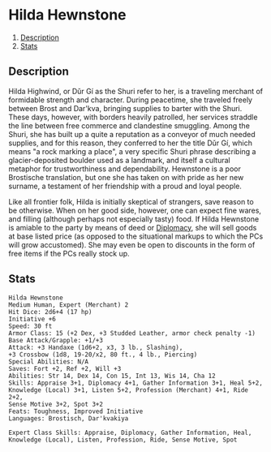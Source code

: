 # Hilda Hewnstone

1. [Description](#description)
2. [Stats](#stats)

## Description

Hilda Highwind, or Dǔr Gí as the Shuri refer to her, is a traveling merchant of formidable strength and character. During peacetime, she traveled freely between Brost and Dar'kva, bringing supplies to barter with the Shuri. These days, however, with borders heavily patrolled, her services straddle the line between free commerce and clandestine smuggling. Among the Shuri, she has built up a quite a reputation as a conveyor of much needed supplies, and for this reason, they conferred to her the title Dǔr Gí, which means "a rock marking a place", a very specific Shuri phrase describing a glacier-deposited boulder used as a landmark, and itself a cultural metaphor for trustworthiness and dependability. Hewnstone is a poor Brostische translation, but one she has taken on with pride as her new surname, a testament of her friendship with a proud and loyal people.

Like all frontier folk, Hilda is initially skeptical of strangers, save reason to be otherwise. When on her good side, however, one can expect fine wares, and filling (although perhaps not especially tasty) food. If Hilda Hewnstone is amiable to the party by means of deed or [Diplomacy](http://www.dandwiki.com/wiki/SRD:Diplomacy), she will sell goods at base listed price (as opposed to the situational markups to which the PCs will grow accustomed). She may even be open to discounts in the form of free items if the PCs really stock up.

## Stats

```
Hilda Hewnstone
Medium Human, Expert (Merchant) 2
Hit Dice: 2d6+4 (17 hp)
Initiative +6
Speed: 30 ft
Armor Class: 15 (+2 Dex, +3 Studded Leather, armor check penalty -1)
Base Attack/Grapple: +1/+3
Attack: +3 Handaxe (1d6+2, x3, 3 lb., Slashing),
+3 Crossbow (1d8, 19-20/x2, 80 ft., 4 lb., Piercing)
Special Abilities: N/A
Saves: Fort +2, Ref +2, Will +3
Abilities: Str 14, Dex 14, Con 15, Int 13, Wis 14, Cha 12
Skills: Appraise 3+1, Diplomacy 4+1, Gather Information 3+1, Heal 5+2,
Knowledge (Local) 3+1, Listen 5+2, Profession (Merchant) 4+1, Ride 2+2,
Sense Motive 3+2, Spot 3+2
Feats: Toughness, Improved Initiative
Languages: Brostisch, Dar'kvakiya

Expert Class Skills: Appraise, Diplomacy, Gather Information, Heal, 
Knowledge (Local), Listen, Profession, Ride, Sense Motive, Spot
```
